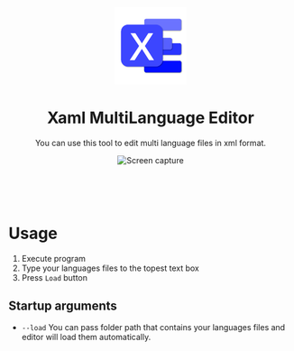 <p align="center">
  <a href="https://kitx.apps.catrol.cn/" target="_blank" rel="noopener noreferrer">
    <img width="128" src="https://raw.githubusercontent.com/Dynesshely/XamlMultiLanguageEditor/main/XamlMultiLanguageEditor.Winform/icon.png" alt="KitX Logo">
  </a>
</p>

<h1 align="center">Xaml MultiLanguage Editor</h1>

<p align="center">
You can use this tool to edit multi language files in xml format.
</p>

<p align="center">
  <img src="https://github.com/Dynesshely/XamlMultiLanguageEditor/assets/50760269/8eda3aa4-4d19-44f5-93cb-3e818ca97eb6" alt="Screen capture">
</p>

<br><br><br>

# Usage

1. Execute program
2. Type your languages files to the topest text box
3. Press `Load` button

## Startup arguments

- `--load` You can pass folder path that contains your languages files and editor will load them automatically.

